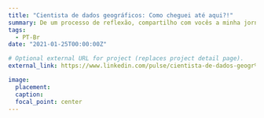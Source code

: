 ```yaml
---
title: "Cientista de dados geográficos: Como cheguei até aqui?!"
summary: De um processo de reflexão, compartilho com vocês a minha jornada como cientista de dados geográficos.
tags:
  - PT-Br
date: "2021-01-25T00:00:00Z"

# Optional external URL for project (replaces project detail page).
external_link: https://www.linkedin.com/pulse/cientista-de-dados-geogr%25C3%25A1ficos-como-cheguei-at%25C3%25A9-aqui-felipe-/

image:
  placement:
  caption:
  focal_point: center
---
```

